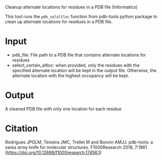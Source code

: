 Cleanup alternate locations for residues in a PDB file (Informatics)

This tool runs the `pdb_selaltloc` function from pdb-tools python package to clean up alternate locations for residues in a PDB file. 

# Input
 * pdb_file: File path to a PDB file that contains alternate locations for residues
* select_certain_altloc: when provided, only the residues with the specified alternate location will be kept in the output file. Otherwise, the alternate location with the highest occupancy will be kept.

# Output
A cleaned PDB file with only one location for each residue

# Citation
Rodrigues JPGLM, Teixeira JMC, Trellet M and Bonvin AMJJ. pdb-tools: a swiss army knife for molecular structures. F1000Research 2018, 7:1961 (https://doi.org/10.12688/f1000research.17456.1)